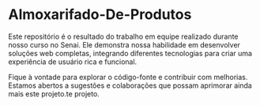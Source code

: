 # Almoxarifado-De-Produtos
Este repositório é o resultado do trabalho em equipe realizado durante nosso curso no Senai. Ele demonstra nossa habilidade em desenvolver soluções web completas, integrando diferentes tecnologias para criar uma experiência de usuário rica e funcional.

Fique à vontade para explorar o código-fonte e contribuir com melhorias. Estamos abertos a sugestões e colaborações que possam aprimorar ainda mais este projeto.te projeto.

